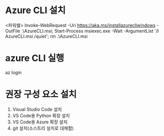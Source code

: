 # Azure CLI 설치
<파워쉘>
Invoke-WebRequest -Uri https://aka.ms/installazurecliwindows -OutFile .\AzureCLI.msi; Start-Process msiexec.exe -Wait -ArgumentList '/I AzureCLI.msi /quiet'; rm .\AzureCLI.msi

# azure CLI 실행
az login

# 권장 구성 요소 설치
1. Visual Studio Code 설치
2. VS Code용 Python 확장 설치
3. VS Code용 Azure 확장 설치
4. git 설치(소스트리 설치로 대체함)